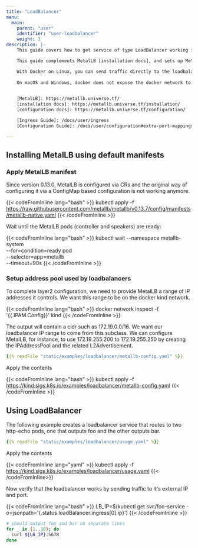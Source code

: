 ```yaml
---
title: "LoadBalancer"
menu:
  main:
    parent: "user"
    identifier: "user-loadbalancer"
    weight: 3
description: |-
    This guide covers how to get service of type LoadBalancer working in a kind cluster using [Metallb].

    This guide complements MetalLB [installation docs], and sets up MetalLB using layer2 protocol.  For other protocols check MetalLB [configuration docs].

    With Docker on Linux, you can send traffic directly to the loadbalancer's external IP if the IP space is within the docker IP space.  
    
    On macOS and Windows, docker does not expose the docker network to the host.  Because of this limitation, containers (including kind nodes) are only reachable from the host via port-forwards, however other containers/pods can reach other things running in docker including loadbalancers.  You may want to check out the [Ingress Guide] as a cross-platform workaround.  You can also expose pods and services using extra port mappings as shown in the extra port mappings section of the [Configuration Guide].
    

    [MetalLB]: https://metallb.universe.tf/
    [installation docs]: https://metallb.universe.tf/installation/
    [configuration docs]: https://metallb.universe.tf/configuration/

    [Ingress Guide]: /docs/user/ingress
    [Configuration Guide]: /docs/user/configuration#extra-port-mappings

---
```


## Installing MetalLB using default manifests

### Apply MetalLB manifest

Since version 0.13.0, MetalLB is configured via CRs and the original way of configuring it via a ConfigMap based configuration
is not working anymore.

{{< codeFromInline lang="bash" >}}
kubectl apply -f https://raw.githubusercontent.com/metallb/metallb/v0.13.7/config/manifests/metallb-native.yaml
{{< /codeFromInline >}}

Wait until the MetalLB pods (controller and speakers) are ready:

{{< codeFromInline lang="bash" >}}
kubectl wait --namespace metallb-system \
                --for=condition=ready pod \
                --selector=app=metallb \
                --timeout=90s
{{< /codeFromInline >}}

### Setup address pool used by loadbalancers

To complete layer2 configuration, we need to provide MetalLB a range of IP addresses it controls.  We want this range to be on the docker kind network.

{{< codeFromInline lang="bash" >}}
docker network inspect -f '{{.IPAM.Config}}' kind
{{< /codeFromInline >}}

The output will contain a cidr such as 172.19.0.0/16.  We want our loadbalancer IP range to come from this subclass.  We can configure MetalLB, for instance, to use 172.19.255.200 to 172.19.255.250 by creating the IPAddressPool and the related L2Advertisement.

```yaml
{{% readFile "static/examples/loadbalancer/metallb-config.yaml" %}}
```

Apply the contents

{{< codeFromInline lang="bash" >}}
kubectl apply -f https://kind.sigs.k8s.io/examples/loadbalancer/metallb-config.yaml
{{< /codeFromInline >}}

## Using LoadBalancer

The following example creates a loadbalancer service that routes to two http-echo pods, one that outputs foo and the other outputs bar.

```yaml
{{% readFile "static/examples/loadbalancer/usage.yaml" %}}
```

Apply the contents

{{< codeFromInline lang="yaml" >}}
kubectl apply -f https://kind.sigs.k8s.io/examples/loadbalancer/usage.yaml
{{< /codeFromInline>}}

Now verify that the loadbalancer works by sending traffic to it's external IP and port.

{{< codeFromInline lang="bash" >}}
LB_IP=$(kubectl get svc/foo-service -o=jsonpath='{.status.loadBalancer.ingress[0].ip}')
{{< /codeFromInline >}}

```bash
# should output foo and bar on separate lines 
for _ in {1..10}; do
  curl ${LB_IP}:5678
done
```
